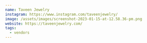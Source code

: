 ```yaml
---
name: Taveen Jewelry
instagram: https://www.instagram.com/taveenjewelry/
image: /assets/images/screenshot-2023-01-15-at-12.58.36-pm.png
website: https://taveenjewelry.com/
tags:
  - vendors
---
```

